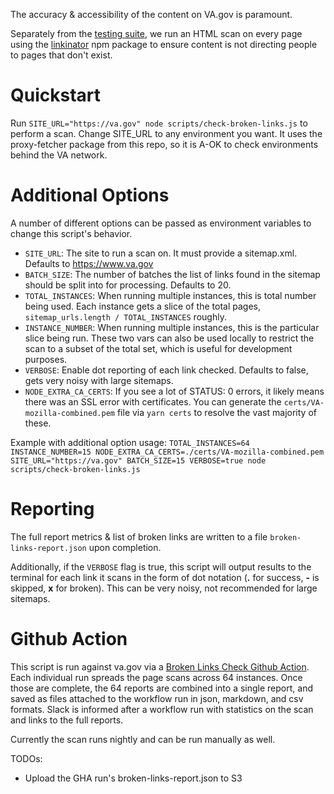 The accuracy & accessibility of the content on VA.gov is paramount.

Separately from the [testing suite](./testing.md), we run an HTML scan on every page using the [linkinator](https://github.com/JustinBeckwith/linkinator) npm package to ensure content is not directing people to pages that don't exist.

# Quickstart

Run `SITE_URL="https://va.gov" node scripts/check-broken-links.js` to perform a scan. Change SITE_URL to any environment you want. It uses the proxy-fetcher package from this repo, so it is A-OK to check environments behind the VA network.

# Additional Options

A number of different options can be passed as environment variables to change this script's behavior.

- `SITE_URL`: The site to run a scan on. It must provide a sitemap.xml. Defaults to https://www.va.gov
- `BATCH_SIZE`: The number of batches the list of links found in the sitemap should be split into for processing. Defaults to 20.
- `TOTAL_INSTANCES`: When running multiple instances, this is total number being used. Each instance gets a slice of the total pages, `sitemap_urls.length / TOTAL_INSTANCES` roughly.
- `INSTANCE_NUMBER`: When running multiple instances, this is the particular slice being run. These two vars can also be used locally to restrict the scan to a subset of the total set, which is useful for development purposes.
- `VERBOSE`: Enable dot reporting of each link checked. Defaults to false, gets very noisy with large sitemaps.
- `NODE_EXTRA_CA_CERTS`: If you see a lot of STATUS: 0 errors, it likely means there was an SSL error with certificates. You can generate the `certs/VA-mozilla-combined.pem` file via `yarn certs` to resolve the vast majority of these.

Example with additional option usage:
`TOTAL_INSTANCES=64 INSTANCE_NUMBER=15 NODE_EXTRA_CA_CERTS=./certs/VA-mozilla-combined.pem SITE_URL="https://va.gov" BATCH_SIZE=15 VERBOSE=true node scripts/check-broken-links.js`

# Reporting

The full report metrics & list of broken links are written to a file `broken-links-report.json` upon completion.

Additionally, if the `VERBOSE` flag is true, this script will output results to the terminal for each link it scans in the form of dot notation (**.** for success, **-** is skipped, **x** for broken). This can be very noisy, not recommended for large sitemaps.

# Github Action

This script is run against va.gov via a [Broken Links Check Github Action](https://github.com/department-of-veterans-affairs/next-build/actions/workflows/broken-links-check.yml). Each individual run spreads the page scans across 64 instances. Once those are complete, the 64 reports are combined into a single report, and saved as files attached to the workflow run in json, markdown, and csv formats. Slack is informed after a workflow run with statistics on the scan and links to the full reports.

Currently the scan runs nightly and can be run manually as well.

TODOs:

- Upload the GHA run's broken-links-report.json to S3
